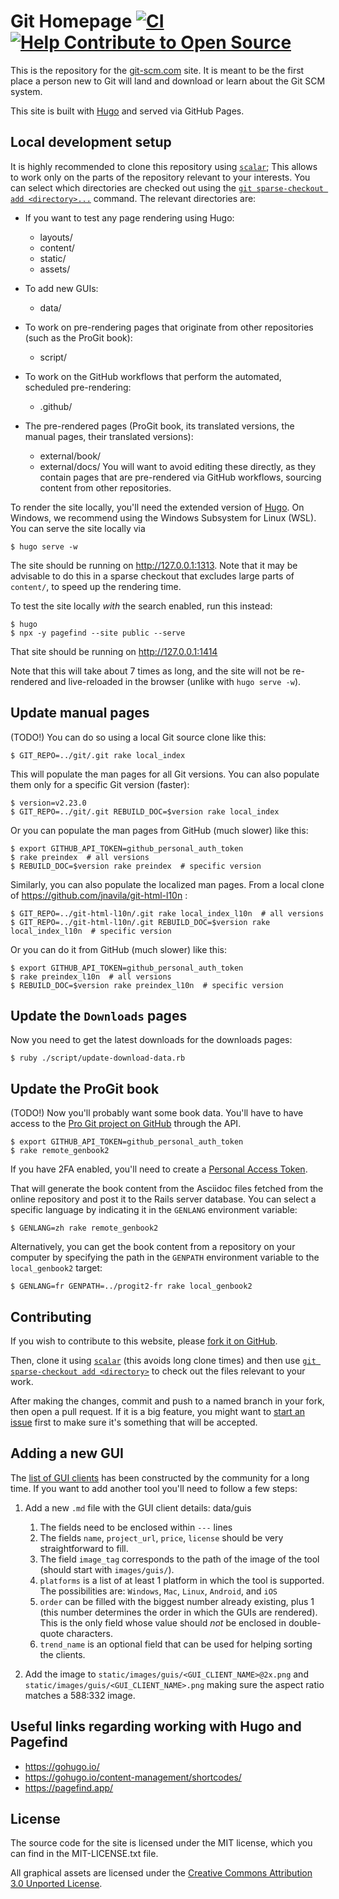 # Git Homepage [![CI](https://github.com/git/git-scm.com/actions/workflows/ci.yml/badge.svg)](https://github.com/git/git-scm.com/actions/workflows/ci.yml) [![Help Contribute to Open Source](https://www.codetriage.com/git/git-scm.com/badges/users.svg)](https://www.codetriage.com/git/git-scm.com)

This is the repository for the [git-scm.com](https://git-scm.com) site.  It is meant to be the
first place a person new to Git will land and download or learn about the
Git SCM system.

This site is built with [Hugo](https://gohugo.io/) and served via GitHub Pages.

## Local development setup

It is highly recommended to clone this repository using [`scalar`](https://git-scm.com/docs/scalar); This allows to work only on the parts of the repository relevant to your interests. You can select which directories are checked out using the [`git sparse-checkout add <directory>...`](https://git-scm.com/docs/git-sparse-checkout) command. The relevant directories are:

- If you want to test any page rendering using Hugo:
  - layouts/
  - content/
  - static/
  - assets/

- To add new GUIs:
  - data/

- To work on pre-rendering pages that originate from other repositories (such as the ProGit book):
  - script/

- To work on the GitHub workflows that perform the automated, scheduled pre-rendering:
  - .github/

- The pre-rendered pages (ProGit book, its translated versions, the manual pages, their translated versions):
  - external/book/
  - external/docs/
  You will want to avoid editing these directly, as they contain pages that are pre-rendered via GitHub workflows, sourcing content from other repositories.

To render the site locally, you'll need the extended version of [Hugo](https://gohugo.io/). On Windows, we recommend using the Windows Subsystem for Linux (WSL). You can serve the site locally via

    $ hugo serve -w

The site should be running on http://127.0.0.1:1313. Note that it may be advisable to do this in a sparse checkout that excludes large parts of `content/`, to speed up the rendering time.

To test the site locally _with_ the search enabled, run this instead:

    $ hugo
    $ npx -y pagefind --site public --serve

That site should be running on http://127.0.0.1:1414

Note that this will take about 7 times as long, and the site will not be re-rendered and live-reloaded in the browser (unlike with `hugo serve -w`).

## Update manual pages

(TODO!)
You can do so using a local Git source clone like this:

    $ GIT_REPO=../git/.git rake local_index

This will populate the man pages for all Git versions. You can also populate them only for a specific Git version (faster):

    $ version=v2.23.0
    $ GIT_REPO=../git/.git REBUILD_DOC=$version rake local_index

Or you can populate the man pages from GitHub (much slower) like this:

    $ export GITHUB_API_TOKEN=github_personal_auth_token
    $ rake preindex  # all versions
    $ REBUILD_DOC=$version rake preindex  # specific version

Similarly, you can also populate the localized man pages. From a local clone of https://github.com/jnavila/git-html-l10n :

    $ GIT_REPO=../git-html-l10n/.git rake local_index_l10n  # all versions
    $ GIT_REPO=../git-html-l10n/.git REBUILD_DOC=$version rake local_index_l10n  # specific version

Or you can do it from GitHub (much slower) like this:

    $ export GITHUB_API_TOKEN=github_personal_auth_token
    $ rake preindex_l10n  # all versions
    $ REBUILD_DOC=$version rake preindex_l10n  # specific version

## Update the `Downloads` pages

Now you need to get the latest downloads for the downloads pages:

    $ ruby ./script/update-download-data.rb

## Update the ProGit book

(TODO!)
Now you'll probably want some book data. You'll have
to have access to the [Pro Git project on GitHub](https://github.com/progit/progit2) through the API.

    $ export GITHUB_API_TOKEN=github_personal_auth_token
    $ rake remote_genbook2

If you have 2FA enabled, you'll need to create a [Personal Access Token](https://help.github.com/articles/creating-an-access-token-for-command-line-use/).    

That will generate the book content from the Asciidoc files fetched from the online repository and post it to the Rails server database. You can select a specific language by indicating it in the `GENLANG` environment variable:

    $ GENLANG=zh rake remote_genbook2

Alternatively, you can get the book content from a repository on your computer by specifying the path in the `GENPATH` environment variable to the `local_genbook2` target:

    $ GENLANG=fr GENPATH=../progit2-fr rake local_genbook2

## Contributing

If you wish to contribute to this website, please [fork it on GitHub](https://github.com/git/git-scm.com).

Then, clone it using [`scalar`](https://git-scm.com/docs/scalar) (this avoids long clone times) and then use [`git sparse-checkout add <directory>`](https://git-scm.com/docs/git-sparse-checkout) to check out the files relevant to your work.

After making the changes, commit and push to a named branch in your fork, then open a pull request. If it is a big feature, you might want to [start an issue](https://github.com/git/git-scm.com/issues/new) first to make sure it's something that will be accepted.

## Adding a new GUI

The [list of GUI clients](https://git-scm.com/downloads/guis) has been constructed by the community for a long time. If you want to add another tool you'll need to follow a few steps:

1. Add a new `.md` file with the GUI client details: data/guis
    1. The fields need to be enclosed within `---` lines
    2. The fields `name`, `project_url`, `price`, `license` should be very straightforward to fill.
    3. The field `image_tag` corresponds to the path of the image of the tool (should start with `images/guis/`).
    4. `platforms` is a list of at least 1 platform in which the tool is supported. The possibilities are: `Windows`, `Mac`, `Linux`, `Android`, and `iOS`
    5. `order` can be filled with the biggest number already existing, plus 1 (this number determines the order in which the GUIs are rendered). This is the only field whose value should _not_ be enclosed in double-quote characters.
    6. `trend_name` is an optional field that can be used for helping sorting the clients.

2. Add the image to `static/images/guis/<GUI_CLIENT_NAME>@2x.png` and `static/images/guis/<GUI_CLIENT_NAME>.png` making sure the aspect ratio matches a 588:332 image.

## Useful links regarding working with Hugo and Pagefind

* https://gohugo.io/
* https://gohugo.io/content-management/shortcodes/
* https://pagefind.app/

## License

The source code for the site is licensed under the MIT license, which you can find in
the MIT-LICENSE.txt file.

All graphical assets are licensed under the
[Creative Commons Attribution 3.0 Unported License](https://creativecommons.org/licenses/by/3.0/).

